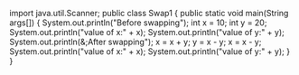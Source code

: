 import java.util.Scanner;
public class Swap1 {
public static void main(String args[]) {
System.out.println(&quot;Before swapping&quot;);
int x = 10;
int y = 20;
System.out.println(&quot;value of x:&quot; + x);
System.out.println(&quot;value of y:&quot; + y);
System.out.println(&;After swapping&quot;);
x = x + y;
y = x - y;
x = x - y;
System.out.println(&quot;value of x:&quot; + x);
System.out.println(&quot;value of y:&quot; + y);
}
}
